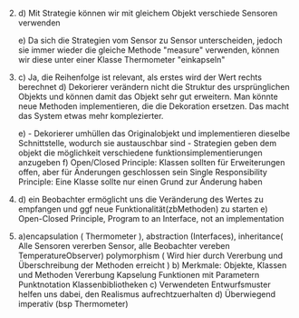 
2.  
    d) Mit Strategie können wir mit gleichem Objekt verschiede Sensoren verwenden

    e) Da sich die Strategien vom Sensor zu Sensor unterscheiden, jedoch sie immer wieder die gleiche Methode "measure" verwenden,
        können wir diese unter einer Klasse Thermometer "einkapseln"
     
3.  
    c) Ja, die Reihenfolge ist relevant, als erstes wird der Wert rechts berechnet
    d) Dekorierer verändern nicht die Struktur des ursprünglichen Objekts und können damit das Objekt sehr gut erweitern.
        Man könnte neue Methoden implementieren, die die Dekoration ersetzen. Das macht das System etwas mehr komplezierter.
        
    e) - Dekorierer umhüllen das Originalobjekt und implementieren dieselbe Schnittstelle, wodurch sie austauschbar sind
       - Strategien geben dem objekt die möglichkeit verschiedene funktionsimplementierungen anzugeben
    f)
   Open/Closed Principle: Klassen sollten für Erweiterungen offen, aber für Änderungen geschlossen sein
   Single Responsibility Principle: Eine Klasse sollte nur einen Grund zur Änderung haben
    
4. 
    d) ein Beobachter ermöglicht uns die Veränderung des Wertes zu empfangen und ggf neue Funktionalität(zbMethoden) zu starten
    e) Open-Closed Principle, Program to an Interface, not an implementation
5. 
    a)encapsulation ( Thermometer ), abstraction (Interfaces), inheritance( Alle Sensoren vererben Sensor, alle Beobachter vereben TemperatureObserver)
    polymorphism ( Wird hier durch Vererbung und Überschreibung der Methoden erreicht )
    b) Merkmale: Objekte, Klassen und Methoden
    Vererbung
    Kapselung
    Funktionen mit Parametern
    Punktnotation
    Klassenbibliotheken
    c) Verwendeten Entwurfsmuster helfen uns dabei, den Realismus aufrechtzuerhalten
    d) Überwiegend imperativ (bsp Thermometer)